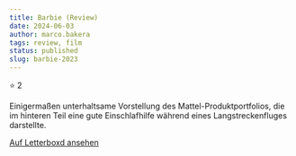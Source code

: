 ```yaml
---
title: Barbie (Review)
date: 2024-06-03
author: marco.bakera
tags: review, film
status: published
slug: barbie-2023
---
```


⭐ 2

Einigermaßen unterhaltsame Vorstellung des Mattel-Produktportfolios, die im hinteren Teil eine gute Einschlafhilfe während eines Langstreckenfluges darstellte.

[Auf Letterboxd ansehen](https://boxd.it/6Bi17p)

